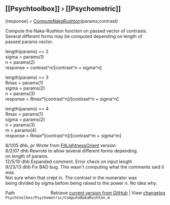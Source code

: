 ## [[Psychtoolbox]] &#8250; [[Psychometric]]

[response] =  [ComputeNakaRushton](ComputeNakaRushton)(params,contrast)  
  
Compute the Naka-Rushton function on passed vector of contrasts.  
Several different forms may be computed depending on length of  
passed params vector.  
  
length(params) == 2  
  sigma = params(1)  
  n = params(2)  
  response = contrast^n/[contrast^n + sigma^n]  
  
length(params) == 3  
  Rmax = params(1)  
  sigma = params(2)  
  n = params(3)  
  response = Rmax\*[contrast^n]/[contrast^n + sigma^n]  
  
length(params) == 4  
  Rmax = params(1)  
  sigma = params(2)  
  n = params(3)  
  m = params(4)  
  response = Rmax\*[contrast^n]/[contrast^m + sigma^m]  
  
8/1/05    dhb, pr     Wrote from [FitLightnessOrient](FitLightnessOrient) version  
8/2/07    dhb         Rewrote to allow several different forms depending  
                      on length of params.  
12/5/10   dhb         Expanded comment.  Error check on input length  
9/23/13   dhb         Fix BAD bug.  This wasn't computing what the comments said it was.  
                      Not sure when that crept in.  The contrast in the numerator was  
                      being divided by sigma before being raised to the power n.  No idea why.  




<div class="code_header" style="text-align:right;">
  <span style="float:left;">Path&nbsp;&nbsp;</span> <span class="counter">Retrieve <a href=
  "https://raw.github.com/Psychtoolbox-3/Psychtoolbox-3/beta/Psychtoolbox/Psychometric/ComputeNakaRushton.m">current version from GitHub</a> | View <a href=
  "https://github.com/Psychtoolbox-3/Psychtoolbox-3/commits/beta/Psychtoolbox/Psychometric/ComputeNakaRushton.m">changelog</a></span>
</div>
<div class="code">
  <code>Psychtoolbox/Psychometric/ComputeNakaRushton.m</code>
</div>

